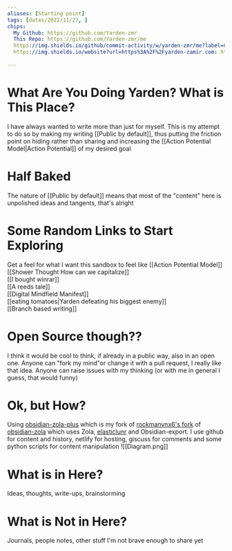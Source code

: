 ```yaml
---
aliases: [Starting point]
tags: [dates/2022/11/27, ]
chips:
  My Github: https://github.com/Yarden-zmr
  This Repo: https://github.com/Yarden-zmr/me
  https://img.shields.io/github/commit-activity/w/yarden-zmr/me?label=Content%20commits: https://github.com/Yarden-zmr/me
  https://img.shields.io/website?url=https%3A%2F%2Fyarden-zamir.com: https://www.yarden-zamir.com/
  
---
```


# What Are You Doing Yarden? What is This Place?
I have always wanted to write more than just for myself. This is my attempt to do so by making my writing [[Public by default]], thus putting the friction point on hiding rather than sharing and increasing the [[Action Potential Model|Action Potential]] of my desired goal

# Half Baked
The nature of [[Public by default]] means that most of the "content" here is unpolished ideas and tangents, that's alright

# Some Random Links to Start Exploring
Get a feel for what I want this sandbox to feel like
[[Action Potential Model]]  
[[Shower Thought How can we capitalize]]  
[[I bought winrar]]  
[[A reeds tale]]  
[[Digital Mindfield Manifest]]  
[[eating tomatoes|Yarden defeating his biggest enemy]]  
[[Branch based writing]]

# Open Source though??
I think it would be cool to think, if already in a public way, also in an open one. Anyone can "fork my mind"or change it with a pull request, I really like that idea. Anyone can raise issues with my thinking (or with me in general I guess, that would funny)

# Ok, but How?
Using [obsidian-zola-plus](https://github.com/Yarden-zmr/obsidian-zola-plus) which is my fork of [rockmanvnx6's fork](https://github.com/rockmanvnx6/obsidian-zola) of [obsidian-zola](https://github.com/ppeetteerrs/obsidian-zola) which uses Zola, [elasticlunr](http://weixsong.github.io) and Obsidian-export. I use github for content and history, netlify for hosting, giscuss for comments and some python scripts for content manipulation
![[Diagram.png]]

# What is in Here?
Ideas, thoughts, write-ups, brainstorming  

# What is Not in Here?
Journals, people notes, other stuff I'm not brave enough to share yet
